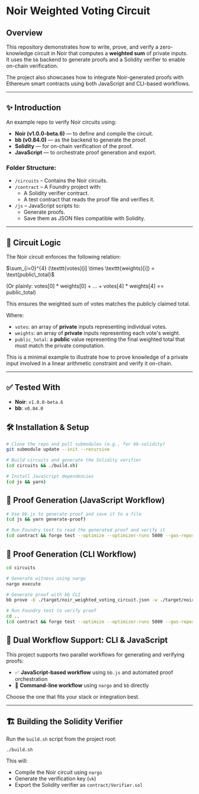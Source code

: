 # Noir Weighted Voting Circuit

## Overview

This repository demonstrates how to write, prove, and verify a zero-knowledge circuit in Noir that computes a **weighted sum** of private inputs.  
It uses the `bb` backend to generate proofs and a Solidity verifier to enable on-chain verification.

The project also showcases how to integrate Noir-generated proofs with Ethereum smart contracts using both JavaScript and CLI-based workflows.


---

## ✨ Introduction

An example repo to verify Noir circuits using:
- **Noir (v1.0.0-beta.6)** — to define and compile the circuit.
- **bb (v0.84.0)** — as the backend to generate the proof.
- **Solidity** — for on-chain verification of the proof.
- **JavaScript** — to orchestrate proof generation and export.

### Folder Structure:
- `/circuits` – Contains the Noir circuits.
- `/contract` – A Foundry project with:
  - A Solidity verifier contract.
  - A test contract that reads the proof file and verifies it.
- `/js` – JavaScript scripts to:
  - Generate proofs.
  - Save them as JSON files compatible with Solidity.

---

## 🧠 Circuit Logic

The Noir circuit enforces the following relation:

$\sum_{i=0}^{4} (\texttt{votes}[i] \times \texttt{weights}[i]) = \text{public\_total}$

(Or plainly: votes[0] * weights[0] + ... + votes[4] * weights[4] == public_total)


This ensures the weighted sum of votes matches the publicly claimed total.



Where:
- `votes`: an array of **private** inputs representing individual votes.
- `weights`: an array of **private** inputs representing each vote's weight.
- `public_total`: a **public** value representing the final weighted total that must match the private computation.


This is a minimal example to illustrate how to prove knowledge of a private input involved in a linear arithmetic constraint and verify it on-chain.

---

## ✅ Tested With
- **Noir**: `v1.0.0-beta.6`
- **bb**: `v0.84.0`

## 🛠 Installation & Setup

```bash
# Clone the repo and pull submodules (e.g., for bb-solidity)
git submodule update --init --recursive

# Build circuits and generate the Solidity verifier
(cd circuits && ./build.sh)

# Install JavaScript dependencies
(cd js && yarn)
``` 

## 🧪 Proof Generation (JavaScript Workflow)

```bash
# Use bb.js to generate proof and save it to a file
(cd js && yarn generate-proof)

# Run Foundry test to read the generated proof and verify it
(cd contract && forge test --optimize --optimizer-runs 5000 --gas-report -vvv)
```
## 🔧 Proof Generation (CLI Workflow)

```bash
cd circuits

# Generate witness using nargo
nargo execute

# Generate proof with bb CLI
bb prove -b ./target/noir_weighted_voting_circuit.json -w ./target/noir_weighted_voting_circuit.gz -o ./target --oracle_hash keccak

# Run Foundry test to verify proof
cd ..
(cd contract && forge test --optimize --optimizer-runs 5000 --gas-report -vvv)
```

## 🔁 Dual Workflow Support: CLI & JavaScript

This project supports two parallel workflows for generating and verifying proofs:

- ✅ **JavaScript-based workflow** using `bb.js` and automated proof orchestration
- 🔧 **Command-line workflow** using `nargo` and `bb` directly

Choose the one that fits your stack or integration best.

---

## 🏗️ Building the Solidity Verifier

Run the `build.sh` script from the project root:

```bash
./build.sh
```
This will:
- Compile the Noir circuit using `nargo`
- Generate the verification key (`vk`)
- Export the Solidity verifier as `contract/Verifier.sol`





